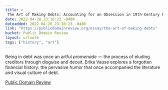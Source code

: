 ```yaml
---
title: > 
 The Art of Making Debts: Accounting for an Obsession in 19th-Century France
date: 2022-04-20 23:16:23 -0400
dateadded: 2022-04-20 23:16:23 -0400
link: "https://publicdomainreview.org/essay/the-art-of-making-debts"
bucket: Public Domain Review
layout: urlnote
tags: ["history", "art"]
--- 
```

Being in debt was once an artful *promenade* — the process of eluding creditors through disguise and deceit. Erika Vause explores a forgotten financial history: the pervasive humor that once accompanied the literature and visual culture of debt.
 <!-- end excerpt --> 
<div class='bucket'><a class='internal-link' href='/buckets/public-domain-review'>Public Domain Review</a></div> 
